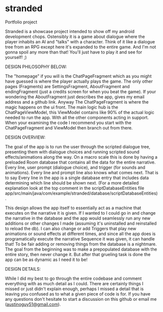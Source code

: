 # stranded
Portfolio project

Stranded is a showcase project intended to show off my android development chops. Ostensibly it is a game about dialogue where the player inhabits an AI and "talks" with a character. Think of it like a dialogue tree from an RPG except here it's expanded to the entire game. And I'm not gonna spoil any more than that! You'll just have to play it and see for yourself! ;)

DESIGN PHILOSOPHY BELOW:

The "homepage" if you will is the ChatPageFragment which as you might have guessed is where the player actually plays the game. The only other pages (Fragments) are SettingsFragment, AboutFragment and endingFragment (just a credits screen for when you beat the game). If your wondering the AboutFragment just describes the app, gives my email address and a github link. Anyway The ChatPageFragment is where the magic happens on the ui front. The main logic hub is the ChatPageViewModel, this ViewModel contains like 90% of the actual logic needed to run the app. With all the other components acting in support. When your examining the code I recommend you start with the ChatPageFragment and ViewModel then branch out from there.

DESIGN OVERVIEW:

The goal of the app is to run the user through the scripted dialogue tree, presenting them with dialogue choices and running scripted sound effects/animations along the way. On a macro scale this is done by having a preloaded Room database that contains all the data for the entire narrative. Every line, user prompt (dialogue choice), and trigger (for sounds and animations). Every line and prompt line also knows what comes next. That is to say Every line in the app is a single database entry that includes data determining which line should be shown next. (For a more detailed explanation look at the top comment in the scriptDatabaseEntities file app/src/main/java/com/example/stranded/database/scriptDatabaseEntities).

This design allows the app itself to essentially act as a machine that executes on the narrative it is given. If I wanted to I could go in and change the narrative in the database and the app would seamlessly run any new additions or other changes I made (assuming it's uninstalled and reinstalled to reload the db). I can also change or add Triggers that play new animations or sound effects at different times, and since all the app does is programatically execute the narrative Sequence it was given, it can handle that! To be fair adding or removing things from the database is a nightmare. The goal from the beginning was to make a prepopulated database with the entire story, then never change it. But after that grueling task is done the app can be as dynamic as I need it to be!

DESIGN DETAILS:

While I did my best to go through the entire codebase and comment everything with as much detail as I could. There are certainly things I missed or just didn't explain enough, perhaps I missed a detail that is leaving you confused as to what a given piece of code is for. If you have any questions don't hesitate to start a discussion on this github or email me (austinoguy51@gmail.com).
